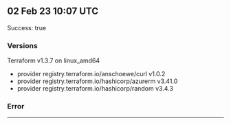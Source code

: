 ## 02 Feb 23 10:07 UTC

Success: true

### Versions

Terraform v1.3.7
on linux_amd64
+ provider registry.terraform.io/anschoewe/curl v1.0.2
+ provider registry.terraform.io/hashicorp/azurerm v3.41.0
+ provider registry.terraform.io/hashicorp/random v3.4.3

### Error



---

